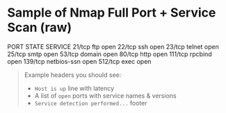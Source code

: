 # Sample of Nmap Full Port + Service Scan (raw)
PORT	STATE 	SERVICE
21/tcp	ftp	open
22/tcp	ssh	open
23/tcp	telnet	open
25/tcp	smtp	open
53/tcp	domain	open
80/tcp	http	open
111/tcp	rpcbind	open
139/tcp	netbios-ssn	open
512/tcp	exec	open



>
> Example headers you should see:
> - `Host is up` line with latency
> - A list of `open` ports with service names & versions
> - `Service detection performed...` footer
